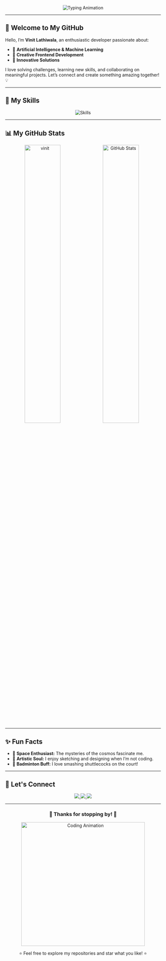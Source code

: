 <div align="center">
  <img src="https://readme-typing-svg.demolab.com?font=Fira+Code&size=30&duration=4000&pause=500&color=7FFFDF&center=true&vCenter=true&width=600&height=80&lines=Hi+there!+👋;I'm+Vinit+Lathiwala+🌟;AI+%26+ML+Explorer+🤖;Coding+my+dreams+into+reality+✨;Welcome+to+my+GitHub+space!+🚀" alt="Typing Animation" />
</div>

---

## 🌌 Welcome to My GitHub  

Hello, I’m **Vinit Lathiwala**, an enthusiastic developer passionate about:  
- 🌟 **Artificial Intelligence & Machine Learning**  
- 🎨 **Creative Frontend Development**  
- 🚀 **Innovative Solutions**  

I love solving challenges, learning new skills, and collaborating on meaningful projects. Let’s connect and create something amazing together! 💡  

---

## 🌈 My Skills  

<div align="center">
  <img src="https://skillicons.dev/icons?i=python,javascript,typescript,html,css,tailwind,nextjs,flask,django,tensorflow,java,cpp,git,github,vscode&theme=dark" alt="Skills" />
</div>

---

## 📊 My GitHub Stats  

<div align="center">
  <img src="https://github-readme-stats.vercel.app/api?username=Vinitv38&show_icons=true&theme=tokyonight" alt="GitHub Stats" width="48%" />
  <img align="left" src="https://github-readme-stats.vercel.app/api/top-langs?username=Vinitv38&show_icons=true&locale=en&layout=compact" alt="vinit" width=48% />
<!--   <img src="https://streak-stats.demolab.com/?user=Vinitv38&theme=tokyonight" alt="GitHub Streak Stats" width="48%" /> -->


</div>

---

## ✨ Fun Facts  

- 🌌 **Space Enthusiast:** The mysteries of the cosmos fascinate me.  
- 🎨 **Artistic Soul:** I enjoy sketching and designing when I’m not coding.  
- 🏸 **Badminton Buff:** I love smashing shuttlecocks on the court!  

---

## 💬 Let's Connect  

<div align="center">
  <a href="mailto:vinitlathiwalav38@gmail.com">
    <img src="https://img.shields.io/badge/Email-D14836?style=for-the-badge&logo=gmail&logoColor=white" />
  </a>
  <a href="https://www.linkedin.com/in/vinit-lathiwala/">
    <img src="https://img.shields.io/badge/LinkedIn-0077B5?style=for-the-badge&logo=linkedin&logoColor=white" />
  </a>
  <a href="https://github.com/Vinitv38">
    <img src="https://img.shields.io/badge/GitHub-100000?style=for-the-badge&logo=github&logoColor=white" />
  </a>
</div>

---

<div align="center">
  <h3>🌟 Thanks for stopping by! 🌟</h3>
  <img src="https://media.giphy.com/media/jRf5fsn8G6YaogAWxn/giphy.gif" alt="Coding Animation" width="400px" />
  <p>⭐️ Feel free to explore my repositories and star what you like! ⭐️</p>
</div>
